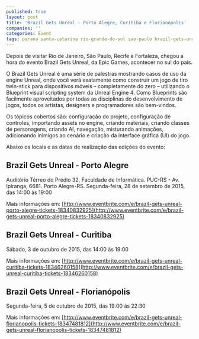 ```yaml
---
published: true
layout: post
title: 'Brazil Gets Unreal - Porto Alegre, Curitiba e Florianópolis'
companies: ''
categories: Event
tags: parana santa-catarina rio-grande-do-sul sao-paulo brazil-gets-unreal evento pernambuco
---
```

Depois de visitar Rio de Janeiro, São Paulo, Recife e Fortaleza, chegou a hora do evento Brazil Gets Unreal, da  Epic Games, acontecer no sul do país.

O Brazil Gets Unreal é uma série de palestras mostrando casos de uso da engine Unreal, onde você verá exatamente como construir um jogo de tiro twin-stick para dispositivos móveis – completamente do zero – utilizando o Blueprint visual scripting system da Unreal Engine 4. Como Blueprints são facilmente aproveitados por todas as disciplinas do desenvolvimento de jogos, todos os artistas, designers e programadores são bem-vindos.

Os tópicos cobertos são: configuração do projeto, configuração de controles, importando assets no engine, criando materiais, criando classes de personagens, criando AI, navegação, misturando animações, adicionando inimigos ao cenário e criação da interface gráfica (UI) do jogo.

Abaixo os locais e as datas de realização das edições do evento:
## Brazil Gets Unreal - Porto Alegre
Auditório Térreo do Prédio 32, Faculdade de Informática. PUC-RS - Av. Ipiranga, 6681. Porto Alegre-RS.
Segunda-feira, 28 de setembro de 2015, das 14:00 às 19:00

Mais informações em: [http://www.eventbrite.com/e/brazil-gets-unreal-porto-alegre-tickets-18340832925](http://www.eventbrite.com/e/brazil-gets-unreal-porto-alegre-tickets-18340832925)

## Brazil Gets Unreal - Curitiba
Sábado, 3 de outubro de 2015, das 14:00 às 19:00

Mais informações em: [http://www.eventbrite.com/e/brazil-gets-unreal-curitiba-tickets-18346260158](http://www.eventbrite.com/e/brazil-gets-unreal-curitiba-tickets-18346260158)

## Brazil Gets Unreal - Florianópolis
Segunda-feira, 5 de outubro de 2015, das 19:00 às 22:30

Mais informações em: [http://www.eventbrite.com/e/brazil-gets-unreal-florianopolis-tickets-18347481812](http://www.eventbrite.com/e/brazil-gets-unreal-florianopolis-tickets-18347481812)